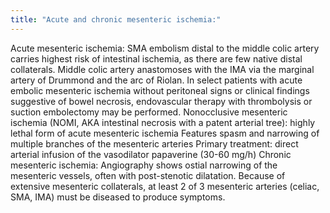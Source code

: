 ```yaml
---
title: "Acute and chronic mesenteric ischemia:"
---
```

Acute mesenteric ischemia: 
SMA embolism distal to the middle colic artery carries highest risk of intestinal ischemia, as there are few native distal collaterals.
Middle colic artery anastomoses with the IMA via the marginal artery of Drummond and the arc of Riolan.
In select patients with acute embolic mesenteric ischemia without peritoneal signs or clinical findings suggestive of bowel necrosis, endovascular therapy with thrombolysis or suction embolectomy may be performed.
Nonocclusive mesenteric ischemia (NOMI, AKA intestinal necrosis with a patent arterial tree): highly lethal form of acute mesenteric ischemia
Features spasm and narrowing of multiple branches of the mesenteric arteries
Primary treatment: direct arterial infusion of the vasodilator papaverine (30-60 mg/h)
Chronic mesenteric ischemia: 
Angiography shows ostial narrowing of the mesenteric vessels, often with post-stenotic dilatation.
Because of extensive mesenteric collaterals, at least 2 of 3 mesenteric arteries (celiac, SMA, IMA) must be diseased to produce symptoms.


